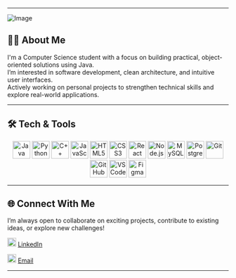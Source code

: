 
---
![Image](https://github.com/user-attachments/assets/c7c7928a-b245-487d-a8b7-48a56ddf8c78)

## 👩‍💻 About Me

I'm a Computer Science student with a focus on building practical, object-oriented solutions using Java.  
I’m interested in software development, clean architecture, and intuitive user interfaces.  
Actively working on personal projects to strengthen technical skills and explore real-world applications.

---

## 🛠️ Tech & Tools

<p align="center">
  <img src="https://cdn.jsdelivr.net/gh/devicons/devicon/icons/java/java-original.svg" height="40" alt="Java"/>
  <img src="https://cdn.jsdelivr.net/gh/devicons/devicon/icons/python/python-original.svg" height="40" alt="Python"/>
  <img src="https://cdn.jsdelivr.net/gh/devicons/devicon/icons/cplusplus/cplusplus-original.svg" height="40" alt="C++"/>
  <img src="https://cdn.jsdelivr.net/gh/devicons/devicon/icons/javascript/javascript-original.svg" height="40" alt="JavaScript"/>
  <img src="https://cdn.jsdelivr.net/gh/devicons/devicon/icons/html5/html5-original.svg" height="40" alt="HTML5"/>
  <img src="https://cdn.jsdelivr.net/gh/devicons/devicon/icons/css3/css3-original.svg" height="40" alt="CSS3"/>
  <img src="https://cdn.jsdelivr.net/gh/devicons/devicon/icons/react/react-original.svg" height="40" alt="React"/>
  <img src="https://cdn.jsdelivr.net/gh/devicons/devicon/icons/nodejs/nodejs-original.svg" height="40" alt="Node.js"/>
  <img src="https://cdn.jsdelivr.net/gh/devicons/devicon/icons/mysql/mysql-original.svg" height="40" alt="MySQL"/>
  <img src="https://cdn.jsdelivr.net/gh/devicons/devicon/icons/postgresql/postgresql-original.svg" height="40" alt="PostgreSQL"/>
  <img src="https://cdn.jsdelivr.net/gh/devicons/devicon/icons/git/git-original.svg" height="40" alt="Git"/>
  <img src="https://cdn.jsdelivr.net/gh/devicons/devicon/icons/github/github-original.svg" height="40" alt="GitHub"/>
  <img src="https://cdn.jsdelivr.net/gh/devicons/devicon/icons/vscode/vscode-original.svg" height="40" alt="VS Code"/>
  <img src="https://cdn.jsdelivr.net/gh/devicons/devicon/icons/figma/figma-original.svg" height="40" alt="Figma"/>
</p>

---

## 🌐 Connect With Me

I’m always open to collaborate on exciting projects, contribute to existing ideas, or explore new challenges!

<p>
  <img src="https://cdn.jsdelivr.net/gh/devicons/devicon/icons/linkedin/linkedin-original.svg" height="20" alt="LinkedIn"/>
  <a href="https://www.linkedin.com/in/layan-alshaibani-16a39035a?utm_source=share&utm_campaign=share_via&utm_content=profile&utm_medium=ios_app" target="_blank">
    LinkedIn
  </a>
</p>

<p>
  <img src="https://img.icons8.com/color/48/000000/microsoft-outlook-2019.png" height="20" alt="Outlook"/>
  <a href="mailto:Layansh_alotaibi@outlook.com">Email</a>
</p>

---
